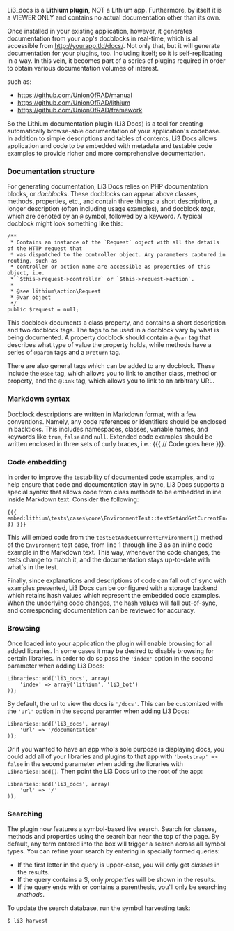 Li3_docs is a **Lithium plugin**, NOT a Lithium app. Furthermore, by itself it is a VIEWER ONLY and contains no actual documentation other than its own.

Once installed in your existing application, however, it generates documentation from your app's docblocks in real-time, which is all accessible from http://yourapp.tld/docs/. Not only that, but it will generate documentation for your plugins, too. Including itself; so it is self-replicating in a way. In this vein, it becomes part of a series of plugins required in order to obtain various documentation volumes of interest.

such as:

 * https://github.com/UnionOfRAD/manual
 * https://github.com/UnionOfRAD/lithium
 * https://github.com/UnionOfRAD/framework

So the Lithium documentation plugin (Li3 Docs) is a tool for creating automatically browse-able documentation of your application's codebase. In addition to simple descriptions and tables of contents, Li3 Docs allows application and code to be embedded with metadata and testable code examples to provide richer and more comprehensive documentation.

### Documentation structure

For generating documentation, Li3 Docs relies on PHP documentation blocks, or _docblocks_. These docblocks can appear above classes, methods, properties, etc., and contain three things: a short description, a longer description (often including usage examples), and docblock _tags_, which are denoted by an `@` symbol, followed by a keyword. A typical docblock might look something like this:

	/**
	 * Contains an instance of the `Request` object with all the details of the HTTP request that
	 * was dispatched to the controller object. Any parameters captured in routing, such as
	 * controller or action name are accessible as properties of this object, i.e.
	 * `$this->request->controller` or `$this->request->action`.
	 *
	 * @see lithium\action\Request
	 * @var object
	 */
	public $request = null;

This docblock documents a class property, and contains a short description and two docblock tags. The tags to be used in a docblock vary by what is being documented. A property docblock should contain a `@var` tag that describes what type of value the property holds, while methods have a series of `@param` tags and a `@return` tag.

There are also general tags which can be added to any docblock. These include the `@see` tag, which allows you to link to another class, method or property, and the `@link` tag, which allows you to link to an arbitrary URL.

### Markdown syntax

Docblock descriptions are written in Markdown format, with a few conventions. Namely, any code references or identifiers should be enclosed in backticks. This includes namespaces, classes, variable names, and keywords like `true`, `false` and `null`. Extended code examples should be written enclosed in three sets of curly braces, i.e.: {&zwj;{{ // Code goes here }}}.

### Code embedding

In order to improve the testability of documented code examples, and to help ensure that code and documentation stay in sync, Li3 Docs supports a special syntax that allows code from class methods to be embedded inline inside Markdown text. Consider the following:

	{{{ embed:lithium\tests\cases\core\EnvironmentTest::testSetAndGetCurrentEnvironment(1-3) }‍}}

This will embed code from the `testSetAndGetCurrentEnvironment()` method of the `Environment` test case, from line 1 through line 3 as an inline code example in the Markdown text. This way, whenever the code changes, the tests change to match it, and the documentation stays up-to-date with what's in the test.

Finally, since explanations and descriptions of code can fall out of sync with examples presented, Li3 Docs can be configured with a storage backend which retains hash values which represent the embedded code examples. When the underlying code changes, the hash values will fall out-of-sync, and corresponding documentation can be reviewed for accuracy.

### Browsing

Once loaded into your application the plugin will enable browsing for all added libraries. In some cases it may be desired to disable browsing for certain libraries. In order to do so pass the `'index'` option in the second parameter when adding Li3 Docs:

	Libraries::add('li3_docs', array(
		'index' => array('lithium', 'li3_bot')
	));

By default, the url to view the docs is `'/docs'`. This can be customized with the `'url'` option in the second paramter when adding Li3 Docs:

	Libraries::add('li3_docs', array(
		'url' => '/documentation'
	));

Or if you wanted to have an app who's sole purpose is displaying docs, you could add all of your libraries and plugins to that app with `'bootstrap' => false` in the second parameter when adding the libraries with `Libraries::add()`. Then point the Li3 Docs url to the root of the app:

	Libraries::add('li3_docs', array(
		'url' => '/'
	));


### Searching

The plugin now features a symbol-based live search. Search for classes, methods and properties using the search bar near the top of the page. By default, any term entered into the box will trigger a search across all symbol types. You can refine your search by entering in specially formed queries:

* If the first letter in the query is upper-case, you will only get _classes_ in the results.
* If the query contains a $, only _properties_ will be shown in the results.
* If the query ends with or contains a parenthesis, you'll only be searching _methods_.

To update the search database, run the symbol harvesting task:

	$ li3 harvest
